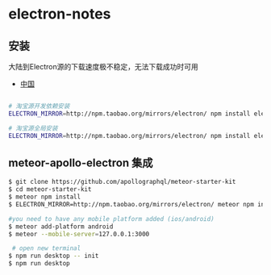 # electron-notes

## 安装

大陆到Electron源的下载速度极不稳定，无法下载成功时可用
- [中国](https://npm.taobao.org/mirrors/electron)

```sh

# 淘宝源开发依赖安装
ELECTRON_MIRROR=http://npm.taobao.org/mirrors/electron/ npm install electron --save-dev

# 淘宝源全局安装
ELECTRON_MIRROR=http://npm.taobao.org/mirrors/electron/ npm install electron -g
```

## meteor-apollo-electron 集成

```sh
$ git clone https://github.com/apollographql/meteor-starter-kit
$ cd meteor-starter-kit
$ meteor npm install
$ ELECTRON_MIRROR=http://npm.taobao.org/mirrors/electron/ meteor npm install --save-dev meteor-desktop

#you need to have any mobile platform added (ios/android)
$ meteor add-platform android     
$ meteor --mobile-server=127.0.0.1:3000

 # open new terminal
$ npm run desktop -- init
$ npm run desktop
```
